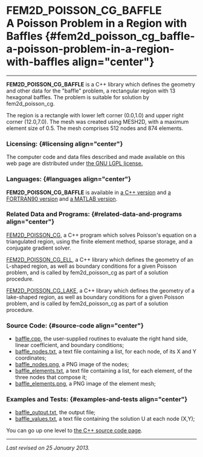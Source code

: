 FEM2D\_POISSON\_CG\_BAFFLE\
A Poisson Problem in a Region with Baffles {#fem2d_poisson_cg_baffle-a-poisson-problem-in-a-region-with-baffles align="center"}
==========================================

------------------------------------------------------------------------

**FEM2D\_POISSON\_CG\_BAFFLE** is a C++ library which defines the
geometry and other data for the "baffle" problem, a rectangular region
with 13 hexagonal baffles. The problem is suitable for solution by
fem2d\_poisson\_cg.

The region is a rectangle with lower left corner (0.0,1.0) and upper
right corner (12.0,7.0). The mesh was created using MESH2D, with a
maximum element size of 0.5. The mesh comprises 512 nodes and 874
elements.

### Licensing: {#licensing align="center"}

The computer code and data files described and made available on this
web page are distributed under [the GNU LGPL
license.](../../txt/gnu_lgpl.txt)

### Languages: {#languages align="center"}

**FEM2D\_POISSON\_CG\_BAFFLE** is available in [a C++
version](../../master/fem2d_poisson_cg_baffle/fem2d_poisson_cg_baffle.md)
and [a FORTRAN90
version](../../f_src/fem2d_poisson_cg_baffle/fem2d_poisson_cg_baffle.md)
and [a MATLAB
version](../../m_src/fem2d_poisson_cg_baffle/fem2d_poisson_cg_baffle.md).

### Related Data and Programs: {#related-data-and-programs align="center"}

[FEM2D\_POISSON\_CG](../../master/fem2d_poisson_cg/fem2d_poisson_cg.md),
a C++ program which solves Poisson's equation on a triangulated region,
using the finite element method, sparse storage, and a conjugate
gradient solver.

[FEM2D\_POISSON\_CG\_ELL](../../master/fem2d_poisson_cg_ell/fem2d_poisson_cg_ell.md),
a C++ library which defines the geometry of an L-shaped region, as well
as boundary conditions for a given Poisson problem, and is called by
fem2d\_poisson\_cg as part of a solution procedure.

[FEM2D\_POISSON\_CG\_LAKE](../../master/fem2d_poisson_cg_lake/fem2d_poisson_cg_lake.md),
a C++ library which defines the geometry of a lake-shaped region, as
well as boundary conditions for a given Poisson problem, and is called
by fem2d\_poisson\_cg as part of a solution procedure.

### Source Code: {#source-code align="center"}

-   [baffle.cpp](baffle.cpp), the user-supplied routines to evaluate the
    right hand side, linear coefficient, and boundary conditions;
-   [baffle\_nodes.txt](baffle_nodes.txt), a text file containing a
    list, for each node, of its X and Y coordinates;
-   [baffle\_nodes.png](baffle_nodes.png), a PNG image of the nodes;
-   [baffle\_elements.txt](baffle_elements.txt), a text file containing
    a list, for each element, of the three nodes that compose it;
-   [baffle\_elements.png](baffle_elements.png), a PNG image of the
    element mesh;

### Examples and Tests: {#examples-and-tests align="center"}

-   [baffle\_output.txt](baffle_output.txt), the output file;
-   [baffle\_values.txt](baffle_values.txt), a text file containing the
    solution U at each node (X,Y);

You can go up one level to [the C++ source code page](../cpp_src.md).

------------------------------------------------------------------------

*Last revised on 25 January 2013.*
